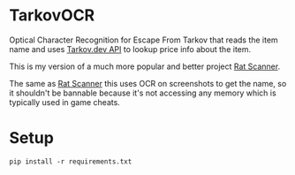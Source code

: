 # TarkovOCR
Optical Character Recognition for Escape From Tarkov that reads the item name and uses [Tarkov.dev API](https://tarkov.dev/api/) to lookup price info about the item.

This is my version of a much more popular and better project [Rat Scanner](https://github.com/RatScanner/RatScanner).

The same as [Rat Scanner](https://github.com/RatScanner/RatScanner) this uses OCR on screenshots to get the name, so it shouldn't be bannable because it's not accessing any memory which is typically used in game cheats. 
# Setup
```
pip install -r requirements.txt
```